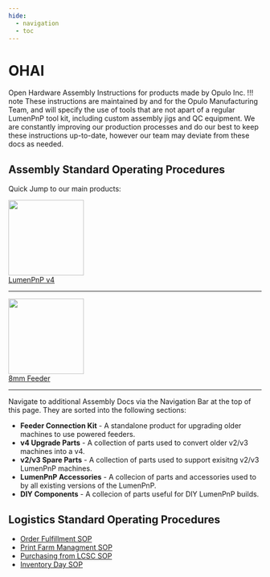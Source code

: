 ```yaml
---
hide:
  - navigation
  - toc
---
```


# OHAI
Open Hardware Assembly Instructions for products made by Opulo Inc.
!!! note
	These instructions are maintained by and for the Opulo Manufacturing Team, and will specify the use of tools that are not apart of a regular LumenPnP  tool kit, including custom assembly jigs and QC equipment. We are constantly improving our production processes and do our best to keep these instructions up-to-date, however our team may deviate from these docs as needed.

## Assembly Standard Operating Procedures

Quick Jump to our main products:

<a href="lumen/index.html">
  <img src="img/semi-hero-head-on-small.png" height="150"><br/>
  LumenPnP v4
</a>

---

<a href="feeder8/index.html">
  <img src="img/feeder-gold-no-spoolglow.png" height="150"><br/>
  8mm Feeder
</a>

---

Navigate to additional Assembly Docs via the Navigation Bar at the top of this page. They are sorted into the following sections:
- **Feeder Connection Kit** - A standalone product for upgrading older machines to use powered feeders.
- **v4 Upgrade Parts** - A collection of parts used to convert older v2/v3 machines into a v4.
- **v2/v3 Spare Parts** - A collection of parts used to support exisitng v2/v3 LumenPnP machines.
- **LumenPnP Accessories** - A collecion of parts and accessories used to by all existing versions of the LumenPnP.
- **DIY Components** -  A collecion of parts useful for DIY LumenPnP builds.

## Logistics Standard Operating Procedures

- [Order Fulfillment SOP](operations/order-fulfillment/index.md)
- [Print Farm Managment SOP](operations/print-farm/index.md)
- [Purchasing from LCSC SOP](operations/purchasing-from-lcsc/index.md)
- [Inventory Day SOP](operations/inventory-audit/index.md)
